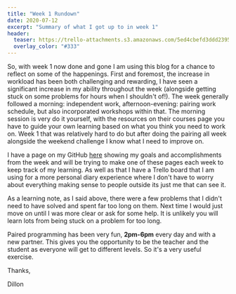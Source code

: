 ```yaml
---
title: "Week 1 Rundown"
date: 2020-07-12
excerpt: "Summary of what I got up to in week 1"
header:
  teaser: https://trello-attachments.s3.amazonaws.com/5ed4cbefd3ddd2395a3b1348/5f038da1b01157334e8afdc9/056b86ada43401fe6d4cc730fda867a9/Screenshot_2020-07-06_at_21.46.06.png # add a teaser image here that sums up what the blog post is about for display on blog page, the image should go in the image/blog folder
  overlay_color: "#333"
---
```


So, with week 1 now done and gone I am using this blog for a chance to reflect on some of the happenings.
First and foremost, the increase in workload has been both challenging and rewarding, I have seen a significant increase in
my ability throughout the week (alongside getting stuck on some problems for hours when I shouldn't of!). The week generally
followed a morning: independent work, afternoon-evening: pairing work schedule, but also incorporated workshops within that.
The morning session is very do it yourself, with the resources on their courses page you have to guide your own learning
based on what you think you need to work on. Week 1 that was relatively hard to do but after doing the pairing all week alongside the weekend challenge I know what I need to improve on.

I have a page on my GitHub [here]() showing my goals and accomplishments from the week and will be trying to make one of these pages each week to keep track of my learning. As well as that I have a Trello board that I am using for a more personal diary experience where I don't have to worry about everything making sense to people outside its just me that can see it.

As a learning note, as I said above, there were a few problems that I didn't need to have solved and spent far too long on them. Next time I would just move on until I was more clear or ask for some help. It is unlikely you will learn lots from being stuck on a problem for too long.

Paired programming has been very fun, **2pm-6pm** every day and with a new partner. This gives you the opportunity to be the teacher and the student as everyone will get to different levels. So it's a very useful exercise.


Thanks,

Dillon
